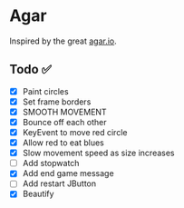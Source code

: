 # Agar
Inspired by the great [agar.io](https://agar.io).

## Todo :white_check_mark:
- [x] Paint circles
- [x] Set frame borders
- [x] SMOOTH MOVEMENT
- [x] Bounce off each other
- [x] KeyEvent to move red circle
- [x] Allow red to eat blues
- [x] Slow movement speed as size increases
- [ ] Add stopwatch
- [x] Add end game message
- [ ] Add restart JButton
- [x] Beautify
